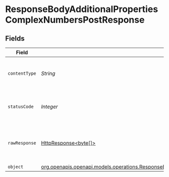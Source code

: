 # ResponseBodyAdditionalPropertiesComplexNumbersPostResponse


## Fields

| Field                                                                                                                                                                                              | Type                                                                                                                                                                                               | Required                                                                                                                                                                                           | Description                                                                                                                                                                                        |
| -------------------------------------------------------------------------------------------------------------------------------------------------------------------------------------------------- | -------------------------------------------------------------------------------------------------------------------------------------------------------------------------------------------------- | -------------------------------------------------------------------------------------------------------------------------------------------------------------------------------------------------- | -------------------------------------------------------------------------------------------------------------------------------------------------------------------------------------------------- |
| `contentType`                                                                                                                                                                                      | *String*                                                                                                                                                                                           | :heavy_check_mark:                                                                                                                                                                                 | HTTP response content type for this operation                                                                                                                                                      |
| `statusCode`                                                                                                                                                                                       | *Integer*                                                                                                                                                                                          | :heavy_check_mark:                                                                                                                                                                                 | HTTP response status code for this operation                                                                                                                                                       |
| `rawResponse`                                                                                                                                                                                      | [HttpResponse<byte[]>](https://docs.oracle.com/en/java/javase/11/docs/api/java.net.http/java/net/http/HttpResponse.html)                                                                           | :heavy_minus_sign:                                                                                                                                                                                 | Raw HTTP response; suitable for custom response parsing                                                                                                                                            |
| `object`                                                                                                                                                                                           | [org.openapis.openapi.models.operations.ResponseBodyAdditionalPropertiesComplexNumbersPostResponseBody](../../models/operations/ResponseBodyAdditionalPropertiesComplexNumbersPostResponseBody.md) | :heavy_minus_sign:                                                                                                                                                                                 | OK                                                                                                                                                                                                 |